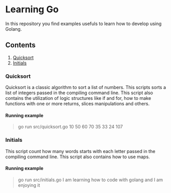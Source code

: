 # Learning Go

In this repository you find examples usefuls to learn how to develop using Golang.



## Contents

1. [Quicksort](#quicksort)
2. [Initials](#initials)

<a name="quicksort"></a>
### Quicksort

Quicksort is a classic algorithm to sort a list of numbers. This scripts sorts a list of integers passed in the compiling command line. This script also contains the utilization of logic structures like if and for, how to make functions with one or more returns, slices manipulations and others.

#### Running example

> go run src/quicksort.go 10 50 60 70 35 33 24 107


<a name="initials"></a>
### Initials

This script count how many words starts with each letter passed in the compiling command line. This script also contains how to use maps.

#### Running example

> go run src/initials.go I am learning how to code with golang and I am enjoying it